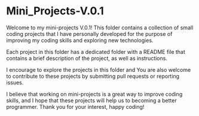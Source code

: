 # Mini_Projects-V.0.1

Welcome to my mini-projects V.0.1! This folder contains a collection of small coding projects that I have personally developed for the purpose of improving my coding skills and exploring new technologies.

Each project in this folder has a dedicated folder with a README file that contains a brief description of the project, as well as instructions.

I encourage to explore the projects in this folder and You are also welcome to contribute to these projects by submitting pull requests or reporting issues.

I believe that working on mini-projects is a great way to improve coding skills, and I hope that these projects will help us to becoming a better programmer. Thank you for your interest, happy coding!



